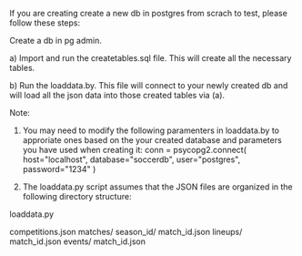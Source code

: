 If you are creating create a new db in postgres from scrach to test, please follow these steps:

Create a db in pg admin.

a) Import and run the createtables.sql file. This will create all the necessary tables.

b) Run the loaddata.by. This file will connect to your newly created db 
and will load all the json data into those created tables via (a). 

Note: 
1. You may need to modify the following paramenters in loaddata.by to approriate ones based 
on the your created database and parameters you have used when creating it:
conn = psycopg2.connect(
    host="localhost",
    database="soccerdb",
    user="postgres",
    password="1234"
)

2. The loaddata.py script assumes that the JSON files are organized in the following directory structure:

loaddata.py

competitions.json
matches/
  season_id/
      match_id.json
lineups/
      match_id.json
events/
      match_id.json 